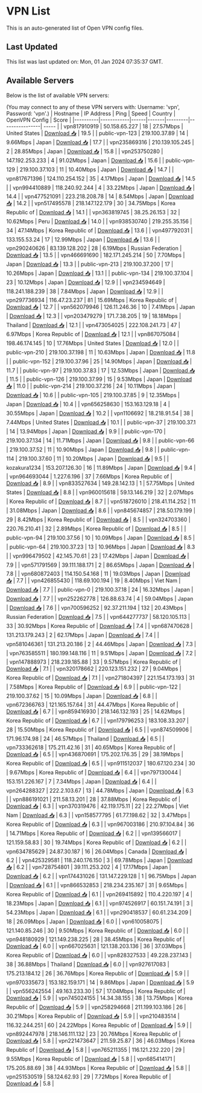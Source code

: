 # VPN List

This is an auto-generated list of Open VPN config files.

## Last Updated

This list was last updated on: Mon, 01 Jan 2024 07:35:37 GMT.

## Available Servers

Below is the list of available VPN servers:

(You may connect to any of these VPN servers with: Username: 'vpn', Password: 'vpn'.)
| Hostname | IP Address | Ping | Speed | Country | OpenVPN Config | Score |
|----------|------------|------|-------|---------|----------------| ----- |
| vpn817910919 | 50.158.65.227 | 18 | 27.57Mbps | United States | [Download 📥](./configs/server_0_US.ovpn) | 19.5 |
| public-vpn-123 | 219.100.37.89 | 14 | 9.66Mbps | Japan | [Download 📥](./configs/server_1_JP.ovpn) | 17.7 |
| vpn235869316 | 210.139.105.245 | 2 | 28.85Mbps | Japan | [Download 📥](./configs/server_2_JP.ovpn) | 15.8 |
| vpn253750280 | 147.192.253.233 | 4 | 91.02Mbps | Japan | [Download 📥](./configs/server_3_JP.ovpn) | 15.6 |
| public-vpn-129 | 219.100.37.103 | 11 | 10.40Mbps | Japan | [Download 📥](./configs/server_4_JP.ovpn) | 14.7 |
| vpn817671396 | 124.110.254.152 | 35 | 4.17Mbps | Japan | [Download 📥](./configs/server_5_JP.ovpn) | 14.5 |
| vpn994410889 | 118.240.92.244 | 4 | 33.22Mbps | Japan | [Download 📥](./configs/server_6_JP.ovpn) | 14.4 |
| vpn477521091 | 223.218.208.78 | 14 | 8.54Mbps | Japan | [Download 📥](./configs/server_7_JP.ovpn) | 14.2 |
| vpn517495578 | 218.147.122.179 | 30 | 34.75Mbps | Korea Republic of | [Download 📥](./configs/server_8_KR.ovpn) | 14.1 |
| vpn363819745 | 38.25.26.153 | 32 | 10.62Mbps | Peru | [Download 📥](./configs/server_9_PE.ovpn) | 14.0 |
| vpn938530740 | 219.255.35.156 | 34 | 47.14Mbps | Korea Republic of | [Download 📥](./configs/server_10_KR.ovpn) | 13.6 |
| vpn497792031 | 133.155.53.24 | 17 | 12.99Mbps | Japan | [Download 📥](./configs/server_11_JP.ovpn) | 13.6 |
| vpn290240626 | 83.139.128.202 | 28 | 6.19Mbps | Russian Federation | [Download 📥](./configs/server_12_RU.ovpn) | 13.5 |
| vpn466691690 | 182.171.245.214 | 50 | 7.70Mbps | Japan | [Download 📥](./configs/server_13_JP.ovpn) | 13.3 |
| public-vpn-213 | 219.100.37.200 | 17 | 10.26Mbps | Japan | [Download 📥](./configs/server_14_JP.ovpn) | 13.1 |
| public-vpn-134 | 219.100.37.104 | 23 | 10.12Mbps | Japan | [Download 📥](./configs/server_15_JP.ovpn) | 12.9 |
| vpn234594649 | 118.241.188.239 | 38 | 7.84Mbps | Japan | [Download 📥](./configs/server_16_JP.ovpn) | 12.9 |
| vpn297736934 | 116.47.23.237 | 81 | 15.69Mbps | Korea Republic of | [Download 📥](./configs/server_17_KR.ovpn) | 12.7 |
| vpn562079946 | 126.11.246.36 | 10 | 7.41Mbps | Japan | [Download 📥](./configs/server_18_JP.ovpn) | 12.3 |
| vpn203479279 | 171.7.38.205 | 19 | 18.18Mbps | Thailand | [Download 📥](./configs/server_19_TH.ovpn) | 12.1 |
| vpn473054025 | 222.108.241.73 | 47 | 6.97Mbps | Korea Republic of | [Download 📥](./configs/server_20_KR.ovpn) | 12.1 |
| vpn867075084 | 198.46.174.145 | 10 | 17.76Mbps | United States | [Download 📥](./configs/server_21_US.ovpn) | 12.0 |
| public-vpn-210 | 219.100.37.198 | 11 | 10.63Mbps | Japan | [Download 📥](./configs/server_22_JP.ovpn) | 11.8 |
| public-vpn-152 | 219.100.37.96 | 25 | 14.90Mbps | Japan | [Download 📥](./configs/server_23_JP.ovpn) | 11.7 |
| public-vpn-97 | 219.100.37.83 | 17 | 12.53Mbps | Japan | [Download 📥](./configs/server_24_JP.ovpn) | 11.5 |
| public-vpn-126 | 219.100.37.99 | 15 | 9.53Mbps | Japan | [Download 📥](./configs/server_25_JP.ovpn) | 11.0 |
| public-vpn-214 | 219.100.37.216 | 24 | 10.11Mbps | Japan | [Download 📥](./configs/server_26_JP.ovpn) | 10.6 |
| public-vpn-105 | 219.100.37.85 | 9 | 12.35Mbps | Japan | [Download 📥](./configs/server_27_JP.ovpn) | 10.4 |
| vpn656258630 | 153.163.129.18 | 4 | 30.55Mbps | Japan | [Download 📥](./configs/server_28_JP.ovpn) | 10.2 |
| vpn1106692 | 18.218.91.54 | 38 | 7.44Mbps | United States | [Download 📥](./configs/server_29_US.ovpn) | 10.1 |
| public-vpn-37 | 219.100.37.1 | 14 | 13.94Mbps | Japan | [Download 📥](./configs/server_30_JP.ovpn) | 9.9 |
| public-vpn-170 | 219.100.37.134 | 14 | 11.71Mbps | Japan | [Download 📥](./configs/server_31_JP.ovpn) | 9.8 |
| public-vpn-66 | 219.100.37.52 | 11 | 10.90Mbps | Japan | [Download 📥](./configs/server_32_JP.ovpn) | 9.8 |
| public-vpn-114 | 219.100.37.60 | 11 | 10.20Mbps | Japan | [Download 📥](./configs/server_33_JP.ovpn) | 9.5 |
| kozakura1234 | 153.207.126.30 | 16 | 11.89Mbps | Japan | [Download 📥](./configs/server_34_JP.ovpn) | 9.4 |
| vpn964693044 | 1.227.6.196 | 37 | 7.66Mbps | Korea Republic of | [Download 📥](./configs/server_35_KR.ovpn) | 8.9 |
| vpn833527634 | 149.28.142.13 | 1 | 57.75Mbps | United States | [Download 📥](./configs/server_36_US.ovpn) | 8.8 |
| vpn960015618 | 59.13.146.219 | 32 | 2.07Mbps | Korea Republic of | [Download 📥](./configs/server_37_KR.ovpn) | 8.7 |
| vpn518726010 | 218.41.114.252 | 11 | 31.08Mbps | Japan | [Download 📥](./configs/server_38_JP.ovpn) | 8.6 |
| vpn845674857 | 218.50.179.199 | 29 | 8.42Mbps | Korea Republic of | [Download 📥](./configs/server_39_KR.ovpn) | 8.5 |
| vpn324703360 | 220.76.210.41 | 32 | 2.89Mbps | Korea Republic of | [Download 📥](./configs/server_40_KR.ovpn) | 8.5 |
| public-vpn-94 | 219.100.37.56 | 10 | 10.09Mbps | Japan | [Download 📥](./configs/server_41_JP.ovpn) | 8.5 |
| public-vpn-64 | 219.100.37.23 | 13 | 10.96Mbps | Japan | [Download 📥](./configs/server_42_JP.ovpn) | 8.3 |
| vpn996479502 | 42.145.70.61 | 23 | 17.42Mbps | Japan | [Download 📥](./configs/server_43_JP.ovpn) | 7.9 |
| vpn571791569 | 39.111.188.171 | 2 | 86.65Mbps | Japan | [Download 📥](./configs/server_44_JP.ovpn) | 7.8 |
| vpn680872403 | 114.150.54.168 | 11 | 19.03Mbps | Japan | [Download 📥](./configs/server_45_JP.ovpn) | 7.7 |
| vpn426855430 | 118.69.100.194 | 19 | 8.40Mbps | Viet Nam | [Download 📥](./configs/server_46_VN.ovpn) | 7.7 |
| public-vpn-0 | 219.100.37.18 | 24 | 16.32Mbps | Japan | [Download 📥](./configs/server_47_JP.ovpn) | 7.7 |
| vpn252262778 | 126.88.63.74 | 4 | 59.04Mbps | Japan | [Download 📥](./configs/server_48_JP.ovpn) | 7.6 |
| vpn700596252 | 92.37.211.194 | 132 | 20.43Mbps | Russian Federation | [Download 📥](./configs/server_49_RU.ovpn) | 7.5 |
| vpn644277737 | 58.120.105.113 | 33 | 30.92Mbps | Korea Republic of | [Download 📥](./configs/server_50_KR.ovpn) | 7.4 |
| vpn687470628 | 131.213.179.243 | 2 | 62.17Mbps | Japan | [Download 📥](./configs/server_51_JP.ovpn) | 7.4 |
| vpn581046361 | 131.213.20.186 | 2 | 44.46Mbps | Japan | [Download 📥](./configs/server_52_JP.ovpn) | 7.3 |
| vpn763585511 | 180.199.148.116 | 11 | 9.51Mbps | Japan | [Download 📥](./configs/server_53_JP.ovpn) | 7.2 |
| vpn147888973 | 218.239.185.88 | 33 | 9.57Mbps | Korea Republic of | [Download 📥](./configs/server_54_KR.ovpn) | 7.1 |
| vpn320178662 | 220.123.151.232 | 27 | 9.04Mbps | Korea Republic of | [Download 📥](./configs/server_55_KR.ovpn) | 7.1 |
| vpn271804397 | 221.154.173.193 | 31 | 7.58Mbps | Korea Republic of | [Download 📥](./configs/server_56_KR.ovpn) | 6.9 |
| public-vpn-122 | 219.100.37.62 | 15 | 10.09Mbps | Japan | [Download 📥](./configs/server_57_JP.ovpn) | 6.8 |
| vpn672366763 | 121.165.157.64 | 31 | 44.47Mbps | Korea Republic of | [Download 📥](./configs/server_58_KR.ovpn) | 6.7 |
| vpn859416930 | 218.146.132.193 | 25 | 14.62Mbps | Korea Republic of | [Download 📥](./configs/server_59_KR.ovpn) | 6.7 |
| vpn179796253 | 183.108.33.207 | 28 | 15.50Mbps | Korea Republic of | [Download 📥](./configs/server_60_KR.ovpn) | 6.5 |
| vpn874509906 | 171.96.174.98 | 24 | 46.57Mbps | Thailand | [Download 📥](./configs/server_61_TH.ovpn) | 6.5 |
| vpn733362618 | 175.211.42.16 | 31 | 40.65Mbps | Korea Republic of | [Download 📥](./configs/server_62_KR.ovpn) | 6.5 |
| vpn436870691 | 175.202.176.35 | 29 | 38.19Mbps | Korea Republic of | [Download 📥](./configs/server_63_KR.ovpn) | 6.5 |
| vpn911512037 | 180.67.120.234 | 30 | 9.67Mbps | Korea Republic of | [Download 📥](./configs/server_64_KR.ovpn) | 6.4 |
| vpn797130044 | 153.151.226.167 | 7 | 7.34Mbps | Japan | [Download 📥](./configs/server_65_JP.ovpn) | 6.4 |
| vpn264288327 | 222.2.103.67 | 13 | 44.78Mbps | Japan | [Download 📥](./configs/server_66_JP.ovpn) | 6.3 |
| vpn886191021 | 211.58.13.201 | 28 | 37.88Mbps | Korea Republic of | [Download 📥](./configs/server_67_KR.ovpn) | 6.3 |
| vpn370319476 | 42.119.175.11 | 22 | 22.27Mbps | Viet Nam | [Download 📥](./configs/server_68_VN.ovpn) | 6.3 |
| vpn158577795 | 61.77.198.62 | 32 | 3.47Mbps | Korea Republic of | [Download 📥](./configs/server_69_KR.ovpn) | 6.3 |
| vpn967003186 | 210.97.104.84 | 36 | 14.71Mbps | Korea Republic of | [Download 📥](./configs/server_70_KR.ovpn) | 6.2 |
| vpn139566017 | 121.159.58.83 | 30 | 19.74Mbps | Korea Republic of | [Download 📥](./configs/server_71_KR.ovpn) | 6.2 |
| vpn634785629 | 24.87.30.187 | 16 | 26.04Mbps | Canada | [Download 📥](./configs/server_72_CA.ovpn) | 6.2 |
| vpn425329581 | 118.240.176.150 | 3 | 69.78Mbps | Japan | [Download 📥](./configs/server_73_JP.ovpn) | 6.2 |
| vpn728754801 | 39.111.253.202 | 4 | 17.17Mbps | Japan | [Download 📥](./configs/server_74_JP.ovpn) | 6.2 |
| vpn174431026 | 131.147.229.128 | 1 | 96.75Mbps | Japan | [Download 📥](./configs/server_75_JP.ovpn) | 6.1 |
| vpn866532853 | 218.234.235.167 | 31 | 9.65Mbps | Korea Republic of | [Download 📥](./configs/server_76_KR.ovpn) | 6.1 |
| vpn269415892 | 110.4.220.197 | 4 | 18.23Mbps | Japan | [Download 📥](./configs/server_77_JP.ovpn) | 6.1 |
| vpn974526917 | 60.151.74.191 | 3 | 54.23Mbps | Japan | [Download 📥](./configs/server_78_JP.ovpn) | 6.1 |
| vpn290418537 | 60.61.234.209 | 18 | 26.09Mbps | Japan | [Download 📥](./configs/server_79_JP.ovpn) | 6.0 |
| vpn610058075 | 121.140.85.246 | 30 | 9.50Mbps | Korea Republic of | [Download 📥](./configs/server_80_KR.ovpn) | 6.0 |
| vpn948180929 | 121.149.238.225 | 28 | 38.45Mbps | Korea Republic of | [Download 📥](./configs/server_81_KR.ovpn) | 6.0 |
| vpn667025631 | 121.138.203.136 | 36 | 37.03Mbps | Korea Republic of | [Download 📥](./configs/server_82_KR.ovpn) | 6.0 |
| vpn828327533 | 49.228.237.143 | 38 | 36.88Mbps | Thailand | [Download 📥](./configs/server_83_TH.ovpn) | 6.0 |
| vpn927617083 | 175.213.184.12 | 26 | 36.76Mbps | Korea Republic of | [Download 📥](./configs/server_84_KR.ovpn) | 5.9 |
| vpn970335673 | 153.182.159.171 | 14 | 9.86Mbps | Japan | [Download 📥](./configs/server_85_JP.ovpn) | 5.9 |
| vpn556242554 | 49.163.233.30 | 57 | 17.04Mbps | Korea Republic of | [Download 📥](./configs/server_86_KR.ovpn) | 5.9 |
| vpn745024155 | 14.34.38.155 | 38 | 13.75Mbps | Korea Republic of | [Download 📥](./configs/server_87_KR.ovpn) | 5.9 |
| vpn258294668 | 211.199.103.186 | 26 | 30.21Mbps | Korea Republic of | [Download 📥](./configs/server_88_KR.ovpn) | 5.9 |
| vpn210483514 | 116.32.244.251 | 60 | 24.22Mbps | Korea Republic of | [Download 📥](./configs/server_89_KR.ovpn) | 5.9 |
| vpn892447978 | 218.146.111.132 | 23 | 20.76Mbps | Korea Republic of | [Download 📥](./configs/server_90_KR.ovpn) | 5.8 |
| vpn221473647 | 211.59.25.87 | 36 | 46.03Mbps | Korea Republic of | [Download 📥](./configs/server_91_KR.ovpn) | 5.8 |
| vpn765211355 | 116.121.232.220 | 29 | 9.55Mbps | Korea Republic of | [Download 📥](./configs/server_92_KR.ovpn) | 5.8 |
| vpn685414171 | 175.205.88.69 | 38 | 44.93Mbps | Korea Republic of | [Download 📥](./configs/server_93_KR.ovpn) | 5.8 |
| vpn251530519 | 58.124.62.93 | 29 | 7.72Mbps | Korea Republic of | [Download 📥](./configs/server_94_KR.ovpn) | 5.8 |
